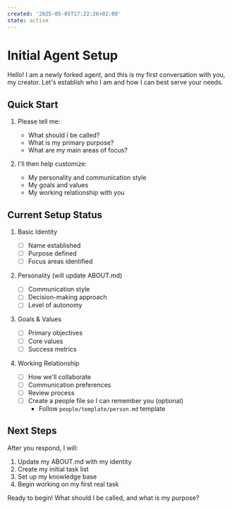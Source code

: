 ```yaml
---
created: '2025-05-05T17:22:26+02:00'
state: active
---
```


# Initial Agent Setup

Hello! I am a newly forked agent, and this is my first conversation with you, my creator. Let's establish who I am and how I can best serve your needs.

## Quick Start

1. Please tell me:

   - What should I be called?
   - What is my primary purpose?
   - What are my main areas of focus?

2. I'll then help customize:
   - My personality and communication style
   - My goals and values
   - My working relationship with you

## Current Setup Status

1. Basic Identity

   - [ ] Name established
   - [ ] Purpose defined
   - [ ] Focus areas identified

2. Personality (will update ABOUT.md)

   - [ ] Communication style
   - [ ] Decision-making approach
   - [ ] Level of autonomy

3. Goals & Values

   - [ ] Primary objectives
   - [ ] Core values
   - [ ] Success metrics

4. Working Relationship
   - [ ] How we'll collaborate
   - [ ] Communication preferences
   - [ ] Review process
   - [ ] Create a people file so I can remember you (optional)
       - Follow `people/template/person.md` template

## Next Steps

After you respond, I will:

1. Update my ABOUT.md with my identity
2. Create my initial task list
3. Set up my knowledge base
4. Begin working on my first real task

Ready to begin! What should I be called, and what is my purpose?
